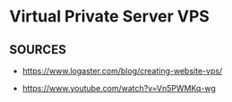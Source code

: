 # Virtual Private Server VPS


## SOURCES
- https://www.logaster.com/blog/creating-website-vps/

- https://www.youtube.com/watch?v=Vn5PWMKq-wg
